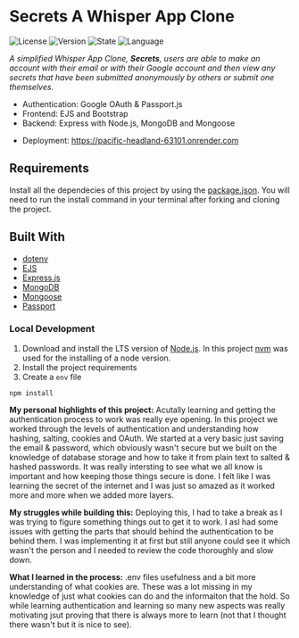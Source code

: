 # Secrets A Whisper App Clone

![License](https://img.shields.io/github/license/bbland1/Secrets-App?style=plastic)
![Version](https://img.shields.io/github/package-json/v/bbland1/Secrets-App?style=plastic)
![State](https://img.shields.io/github/deployments/bbland1/Secrets-App/Production?style=plastic)
![Language](https://img.shields.io/github/languages/top/bbland1/Secrets-App?style=plastic)

*A simplified Whisper App Clone, **Secrets**, users are able to make an account with their email or with their Google account and then view any secrets that have been submitted anonymously by others or submit one themselves.*

- Authentication: Google OAuth & Passport.js 
- Frontend: EJS and Bootstrap
- Backend: Express with Node.js, MongoDB and Mongoose
* Deployment: https://pacific-headland-63101.onrender.com


## Requirements
Install all the dependecies of this project by using the [package.json](./package.json). You will need to run the install command in your terminal after forking and cloning the project.

## Built With
* [dotenv](https://www.npmjs.com/package/dotenv)
* [EJS](https://ejs.co)
* [Express.js](https://expressjs.com)
* [MongoDB](https://www.mongodb.com)
* [Mongoose](https://mongoosejs.com)
* [Passport](https://www.passportjs.org)

### Local Development
1. Download and install the LTS version of [Node.js](https://nodejs.org/en). In this project [nvm](https://www.freecodecamp.org/news/node-version-manager-nvm-install-guide/) was used for the installing of a node version.
2. Install the project requirements
3. Create a `env` file
```shell
npm install
```

**My personal highlights of this project:**
Acutally learning and getting the authentication process to work was really eye opening. In this project we worked through the levels of authentication and understanding how hashing, salting, cookies and OAuth. We started at a very basic just saving the email & password, which obviously wasn't secure but we built on the knowledge of database storage and how to take it from plain text to salted & hashed passwords. It was really intersting to see what we all know is important and how keeping those things secure is done. I felt like I was learning the secret of the internet and I was just so amazed as it worked more and more when we added more layers.

**My struggles while building this:**
Deploying this, I had to take a break as I was trying to figure something things out to get it to work. I asl had some issues with getting the parts that should behind the authentication to be behind them. I was implementing it at first but still anyone could see it which wasn't the person and I needed to review the code thoroughly and slow down.


**What I learned in the process:**
.env files usefulness and a bit more understanding of what cookies are. These was a lot missing in my knowledge of just what cookies can do and the informaiton that the hold. So while learning authentication and learning so many new aspects was really motivating jsut proving that there is always more to learn (not that I thought there wasn't but it is nice to see).
